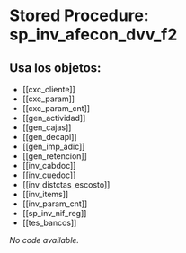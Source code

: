 # Stored Procedure: sp_inv_afecon_dvv_f2

## Usa los objetos:
- [[cxc_cliente]]
- [[cxc_param]]
- [[cxc_param_cnt]]
- [[gen_actividad]]
- [[gen_cajas]]
- [[gen_decapl]]
- [[gen_imp_adic]]
- [[gen_retencion]]
- [[inv_cabdoc]]
- [[inv_cuedoc]]
- [[inv_distctas_escosto]]
- [[inv_items]]
- [[inv_param_cnt]]
- [[sp_inv_nif_reg]]
- [[tes_bancos]]

*No code available.*
